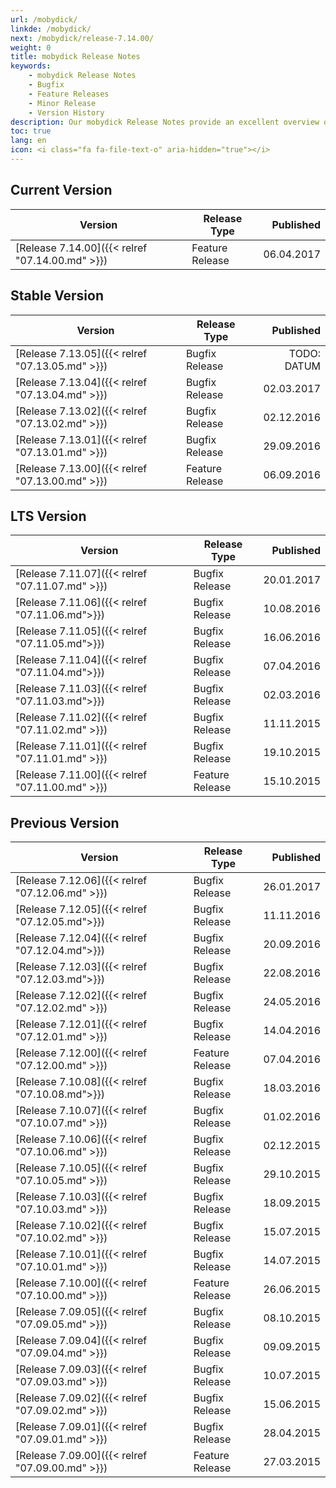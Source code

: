 ```yaml
---
url: /mobydick/
linkde: /mobydick/
next: /mobydick/release-7.14.00/
weight: 0
title: mobydick Release Notes
keywords:
    - mobydick Release Notes
    - Bugfix
    - Feature Releases
    - Minor Release
    - Version History
description: Our mobydick Release Notes provide an excellent overview of all our asterisk based VoIP phone system release versions.
toc: true
lang: en
icon: <i class="fa fa-file-text-o" aria-hidden="true"></i>
---
```



## Current Version

|Version|Release Type|Published|
|-------|------------|----------:|
|[Release 7.14.00]({{< relref "07.14.00.md" >}})| Feature Release | 06.04.2017 |


## Stable Version

|Version|Release Type|Published|
|-------|------------|----------:|
|[Release 7.13.05]({{< relref "07.13.05.md" >}})| Bugfix Release | TODO: DATUM |
|[Release 7.13.04]({{< relref "07.13.04.md" >}})| Bugfix Release | 02.03.2017 |
|[Release 7.13.02]({{< relref "07.13.02.md" >}})| Bugfix Release | 02.12.2016 |
|[Release 7.13.01]({{< relref "07.13.01.md" >}})| Bugfix Release | 29.09.2016 |
|[Release 7.13.00]({{< relref "07.13.00.md" >}})| Feature Release | 06.09.2016 |

## LTS Version

|Version|Release Type|Published|
|-------|------------|----------:|
|[Release 7.11.07]({{< relref "07.11.07.md" >}})| Bugfix Release | 20.01.2017 |
|[Release 7.11.06]({{< relref "07.11.06.md">}})| Bugfix Release | 10.08.2016 |
|[Release 7.11.05]({{< relref "07.11.05.md">}})| Bugfix Release | 16.06.2016 |
|[Release 7.11.04]({{< relref "07.11.04.md">}})| Bugfix Release | 07.04.2016 |
|[Release 7.11.03]({{< relref "07.11.03.md">}})| Bugfix Release | 02.03.2016 |
|[Release 7.11.02]({{< relref "07.11.02.md" >}})| Bugfix Release | 11.11.2015 |
|[Release 7.11.01]({{< relref "07.11.01.md" >}})| Bugfix Release | 19.10.2015  |
|[Release 7.11.00]({{< relref "07.11.00.md" >}})| Feature Release | 15.10.2015 |

## Previous Version

|Version|Release Type|Published|
|-------|------------|----------:|
|[Release 7.12.06]({{< relref "07.12.06.md" >}})| Bugfix Release | 26.01.2017 |
|[Release 7.12.05]({{< relref "07.12.05.md">}})| Bugfix Release | 11.11.2016 |
|[Release 7.12.04]({{< relref "07.12.04.md">}})| Bugfix Release | 20.09.2016 |
|[Release 7.12.03]({{< relref "07.12.03.md">}})| Bugfix Release | 22.08.2016 |
|[Release 7.12.02]({{< relref "07.12.02.md" >}})| Bugfix Release | 24.05.2016 |
|[Release 7.12.01]({{< relref "07.12.01.md" >}})| Bugfix Release | 14.04.2016 |
|[Release 7.12.00]({{< relref "07.12.00.md" >}})| Feature Release | 07.04.2016 |
|[Release 7.10.08]({{< relref "07.10.08.md">}})| Bugfix Release | 18.03.2016 |
|[Release 7.10.07]({{< relref "07.10.07.md" >}})| Bugfix Release | 01.02.2016 |
|[Release 7.10.06]({{< relref "07.10.06.md" >}})| Bugfix Release | 02.12.2015 |
|[Release 7.10.05]({{< relref "07.10.05.md" >}})| Bugfix Release | 29.10.2015 |
|[Release 7.10.03]({{< relref "07.10.03.md" >}})| Bugfix Release | 18.09.2015 |
|[Release 7.10.02]({{< relref "07.10.02.md" >}})| Bugfix Release | 15.07.2015 |
|[Release 7.10.01]({{< relref "07.10.01.md" >}})| Bugfix Release | 14.07.2015 |
|[Release 7.10.00]({{< relref "07.10.00.md" >}})| Feature Release | 26.06.2015 |
|[Release 7.09.05]({{< relref "07.09.05.md" >}})| Bugfix Release | 08.10.2015 |
|[Release 7.09.04]({{< relref "07.09.04.md" >}})| Bugfix Release | 09.09.2015 |
|[Release 7.09.03]({{< relref "07.09.03.md" >}})| Bugfix Release | 10.07.2015 |
|[Release 7.09.02]({{< relref "07.09.02.md" >}})| Bugfix Release | 15.06.2015 |
|[Release 7.09.01]({{< relref "07.09.01.md" >}})| Bugfix Release | 28.04.2015 |
|[Release 7.09.00]({{< relref "07.09.00.md" >}})| Feature Release | 27.03.2015 |
